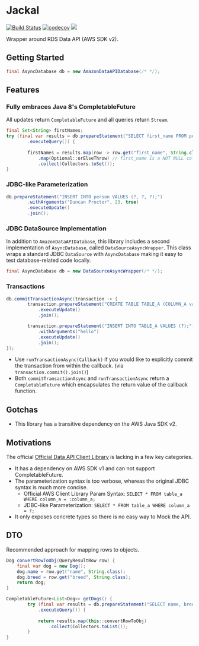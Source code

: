 # Jackal
[![Build Status](https://travis-ci.com/duncpro/jackal.svg?branch=master)](https://travis-ci.com/duncpro/jackal)
[![codecov](https://codecov.io/gh/duncpro/jackal/branch/master/graph/badge.svg?token=B5MZD14GUT)](https://codecov.io/gh/duncpro/jackal)
[![](https://jitpack.io/v/com.duncpro/jackal.svg)](https://jitpack.io/#com.duncpro/jackal)

Wrapper around RDS Data API (AWS SDK v2).

## Getting Started
```java
final AsyncDatabase db = new AmazonDataAPIDatabase(/* */);
```

## Features
### Fully embraces Java 8's CompletableFuture
All updates return `CompletableFuture` and all queries return `Stream`.
```java
final Set<String> firstNames;
try (final var results = db.prepareStatement("SELECT first_name FROM person")
        .executeQuery()) {
    
        firstNames = results.map(row -> row.get("first_name", String.class))
            .map(Optional::orElseThrow) // first_name is a NOT NULL column
            .collect(Collectors.toSet());
}

```
### JDBC-like Parameterization
```java
db.prepareStatement("INSERT INTO person VALUES (?, ?, ?);")
        .withArguments("Duncan Proctor", 23, true)
        .executeUpdate()
        .join();
```
### JDBC DataSource Implementation
In addition to `AmazonDataAPIDatabase`, this library includes a second implementation of `AsyncDatabase`, 
called `DataSourceAsyncWrapper`. This class wraps a standard JDBC `DataSource` with `AsyncDatabase`
making it easy to test database-related code locally.
```java
final AsyncDatabase db = new DataSourceAsyncWrapper(/* */);
```
### Transactions
```java
db.commitTransactionAsync(transaction -> {
        transaction.prepareStatement("CREATE TABLE TABLE_A (COLUMN_A varchar);")
            .executeUpdate()
            .join();

        transaction.prepareStatement("INSERT INTO TABLE_A VALUES (?);")
            .withArguments("hello")
            .executeUpdate()
            .join();
});
```
- Use `runTransactionAsync(Callback)` if you would like to explicitly commit the transaction from within the callback.
  (via `transaction.commit().join()`)
- Both `commitTransactionAsync` and `runTransactionAsync` return a `CompletableFuture`
which encapsulates the return value of the callback function.

## Gotchas
- This library has a transitive dependency on the AWS Java SDK v2.

## Motivations
The official [Official Data API Client Library](https://github.com/awslabs/rds-data-api-client-library-java) is
  lacking in a few key categories.
  - It has a dependency on AWS SDK v1 and can not support
    CompletableFuture. 
  - The parameterization syntax is too verbose, whereas the original JDBC
    syntax is much more concise.
      - Official AWS Client Library Param Syntax: `SELECT * FROM table_a WHERE column_a = :column_a;`
      - JDBC-like Parameterization: `SELECT * FROM table_a WHERE column_a = ?;`
  - It only exposes concrete types so there is no easy way to Mock
    the API.
    

## DTO
Recommended approach for mapping rows to objects.
```java
Dog convertRowToObj(QueryResultRow row) {
    final var dog = new Dog();
    dog.name = row.get("name", String.class);
    dog.breed = row.get("breed", String.class);
    return dog;
}

CompletableFuture<List<Dog>> getDogs() {
        try (final var results = db.prepareStatement("SELECT name, breed FROM dogs;")
            .executeQuery()) {
            
            return results.map(this::convertRowToObj)
                .collect(Collectors.toList());
        }
}

```

